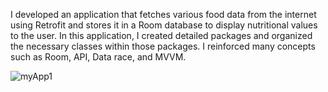 I developed an application that fetches various food data from the internet using Retrofit and stores it in a Room database to display nutritional values to the user. In this application, I created detailed packages and organized the necessary classes within those packages. I reinforced many concepts such as Room, API, Data race, and MVVM.

![myApp1](https://github.com/seyhanozgurz/CalorieGuideApp/assets/95541491/ce9620a5-6ceb-49a6-b353-947190915437)
